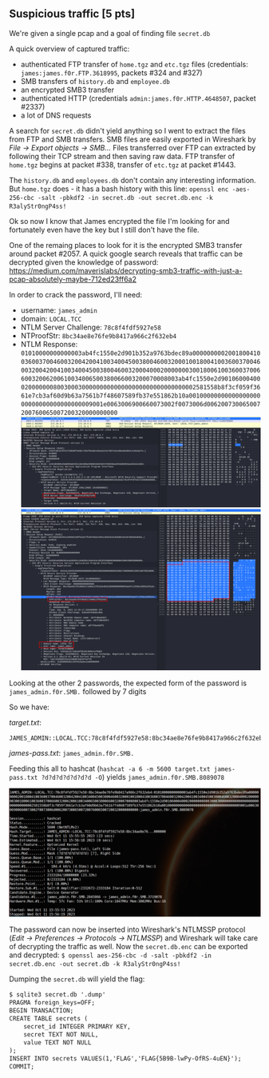 ## Suspicious traffic [5 pts]

We're given a single pcap and a goal of finding file `secret.db`

A quick overview of captured traffic:
- authenticated FTP transfer of `home.tgz` and `etc.tgz` files (credentials: `james:james.f0r.FTP.3618995`, packets #324 and #327)
- SMB transfers of `history.db` and `employee.db`
- an encrypted SMB3 transfer
- authenticated HTTP (credentials `admin:james.f0r.HTTP.4648507`, packet #2337)
- a lot of DNS requests

A search for `secret.db` didn't yield anything so I went to extract the files from FTP and SMB transfers.
SMB files are easily exported in Wireshark by <em>File -> Export objects -> SMB...</em>
Files transferred over FTP can extracted by following their TCP stream and then saving raw data.
FTP transfer of `home.tgz` begins at packet #338, transfer of `etc.tgz` at packet #1443.

The `history.db` and `employees.db` don't contain any interesting information. But `home.tgz` does - it has a bash history with this line:
`openssl enc -aes-256-cbc -salt -pbkdf2 -in secret.db -out secret.db.enc -k R3alyStr0ngP4ss!`

Ok so now I know that James encrypted the file I'm looking for and fortunately even have the key but I still don't have the file.

One of the remaing places to look for it is the encrypted SMB3 transfer around packet #2057. 
A quick google search reveals that traffic can be decrypted given the knowledge of password:
https://medium.com/maverislabs/decrypting-smb3-traffic-with-just-a-pcap-absolutely-maybe-712ed23ff6a2

In order to crack the password, I'll need:
- username: `james_admin`
- domain: `LOCAL.TCC`
- NTLM Server Challenge: `78c8f4fdf5927e58`
- NTProofStr: `8bc34ae8e76fe9b8417a966c2f632eb4`
- NTLM Response: `01010000000000003ab4fc1550e2d901b352a9763bdec89a00000000020018004100360037004600320042004100340045003800460032000100180041003600370046003200420041003400450038004600320004000200000003001800610036003700660032006200610034006500380066003200070008003ab4fc1550e2d901060004000200000008003000300000000000000000000000000000002581558b8f3cf059f3661e7cb3af60d9b63a7561b7f48607589fb37e551862b10a0010000000000000000000000000000000000009001e0063006900660073002f0073006d006200730065007200760065007200320000000000`
![alt text](img/packet_2053.png)
![alt text](img/packet_2055.png)

Looking at the other 2 passwords, the expected form of the password is `james_admin.f0r.SMB.` followed by 7 digits

So we have:

<em>target.txt</em>:
```
JAMES_ADMIN::LOCAL.TCC:78c8f4fdf5927e58:8bc34ae8e76fe9b8417a966c2f632eb4:01010000000000003ab4fc1550e2d901b352a9763bdec89a00000000020018004100360037004600320042004100340045003800460032000100180041003600370046003200420041003400450038004600320004000200000003001800610036003700660032006200610034006500380066003200070008003ab4fc1550e2d901060004000200000008003000300000000000000000000000000000002581558b8f3cf059f3661e7cb3af60d9b63a7561b7f48607589fb37e551862b10a0010000000000000000000000000000000000009001e0063006900660073002f0073006d006200730065007200760065007200320000000000
```

<em>james-pass.txt</em>: `james_admin.f0r.SMB.`

Feeding this all to hashcat (`hashcat -a 6 -m 5600 target.txt james-pass.txt ?d?d?d?d?d?d?d -O`) yields `james_admin.f0r.SMB.8089078`

![alt text](img/hashcat.png)

The password can now be inserted into Wireshark's NTLMSSP protocol (<em>Edit -> Preferences -> Protocols -> NTLMSSP</em>) and Wireshark will take care of decrypting the traffic as well.
Now the `secret.db.enc` can be exported and decrypted:
`$ openssl aes-256-cbc -d -salt -pbkdf2 -in secret.db.enc -out secret.db -k R3alyStr0ngP4ss!`
	
Dumping the `secret.db` will yield the flag:

```
$ sqlite3 secret.db '.dump'
PRAGMA foreign_keys=OFF;
BEGIN TRANSACTION;
CREATE TABLE secrets (
	secret_id INTEGER PRIMARY KEY,
	secret TEXT NOT NULL,
	value TEXT NOT NULL
);
INSERT INTO secrets VALUES(1,'FLAG','FLAG{5B9B-lwPy-OfRS-4uEN}');
COMMIT;
```
